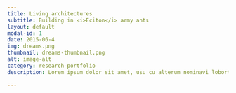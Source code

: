 ```yaml
---
title: Living architectures
subtitle: Building in <i>Eciton</i> army ants
layout: default
modal-id: 1
date: 2015-06-4
img: dreams.png
thumbnail: dreams-thumbnail.png
alt: image-alt
category: research-portfolio
description: Lorem ipsum dolor sit amet, usu cu alterum nominavi lobortis. At duo novum diceret. Tantas apeirian vix et, usu sanctus postulant inciderint ut, populo diceret necessitatibus in vim. Cu eum dicam feugiat noluisse.

---
```

